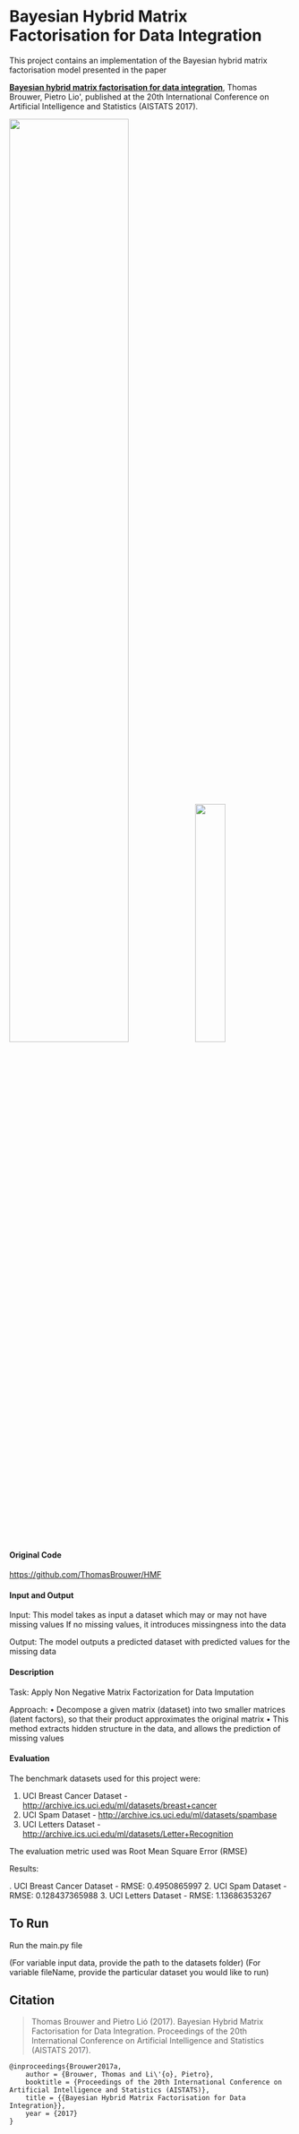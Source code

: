 # Bayesian Hybrid Matrix Factorisation for Data Integration
This project contains an implementation of the Bayesian hybrid matrix factorisation model presented in the paper 

[**Bayesian hybrid matrix factorisation for data integration**](https://arxiv.org/abs/1704.04962), Thomas Brouwer, Pietro Lio', published at the 20th International Conference on Artificial Intelligence and Statistics (AISTATS 2017).

<img src="./images/in_out_of_matrix_and_mf_mtf_and_multiple_mf_mtf.png" width="65%"/> <img src="./images/hmf_overview.png" width="33%"/> 

#### Original Code

https://github.com/ThomasBrouwer/HMF

#### Input and Output

Input:
This model takes as input a dataset which may or may not have missing values
If no missing values, it introduces missingness into the data

Output:
The model outputs a predicted dataset with predicted values for the missing data

#### Description

Task: Apply Non Negative Matrix Factorization for Data Imputation

Approach:
• Decompose a given matrix (dataset) into two smaller matrices (latent factors), so that their product approximates the original matrix
• This method extracts hidden structure in the data, and allows the prediction of missing values

#### Evaluation

The benchmark datasets used for this project were:

1. UCI Breast Cancer Dataset - http://archive.ics.uci.edu/ml/datasets/breast+cancer
2. UCI Spam Dataset - http://archive.ics.uci.edu/ml/datasets/spambase
3. UCI Letters Dataset - http://archive.ics.uci.edu/ml/datasets/Letter+Recognition

The evaluation metric used was Root Mean Square Error (RMSE)

Results:

. UCI Breast Cancer Dataset - RMSE: 0.4950865997
2. UCI Spam Dataset - RMSE: 0.128437365988
3. UCI Letters Dataset - RMSE: 1.13686353267



## To Run 
Run the main.py file

(For variable input data, provide the path to the datasets folder)
(For variable fileName, provide the particular dataset you would like to run)

## Citation
> Thomas Brouwer and Pietro Lió (2017). Bayesian Hybrid Matrix Factorisation for Data Integration. Proceedings of the 20th International Conference on Artificial Intelligence and Statistics (AISTATS 2017).
```
@inproceedings{Brouwer2017a,
	author = {Brouwer, Thomas and Li\'{o}, Pietro},
	booktitle = {Proceedings of the 20th International Conference on Artificial Intelligence and Statistics (AISTATS)},
	title = {{Bayesian Hybrid Matrix Factorisation for Data Integration}},
	year = {2017}
}
```
